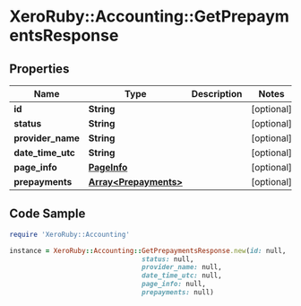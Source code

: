 # XeroRuby::Accounting::GetPrepaymentsResponse

## Properties

Name | Type | Description | Notes
------------ | ------------- | ------------- | -------------
**id** | **String** |  | [optional] 
**status** | **String** |  | [optional] 
**provider_name** | **String** |  | [optional] 
**date_time_utc** | **String** |  | [optional] 
**page_info** | [**PageInfo**](PageInfo.md) |  | [optional] 
**prepayments** | [**Array&lt;Prepayments&gt;**](Prepayments.md) |  | [optional] 

## Code Sample

```ruby
require 'XeroRuby::Accounting'

instance = XeroRuby::Accounting::GetPrepaymentsResponse.new(id: null,
                                 status: null,
                                 provider_name: null,
                                 date_time_utc: null,
                                 page_info: null,
                                 prepayments: null)
```


